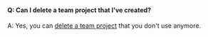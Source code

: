 #### Q:	Can I delete a team project that I've created?

A: Yes, you can [delete a team project](/vsts/organizations/projects/delete-project) that you don't use anymore.